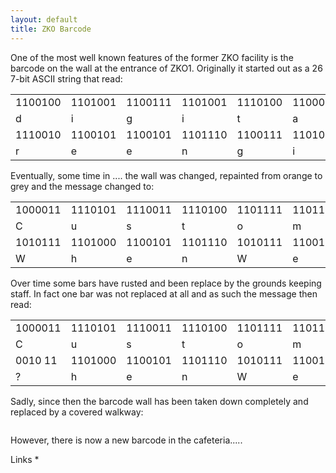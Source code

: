 ```yaml
---
layout: default
title: ZKO Barcode
---
```


One of the most well known features of the former ZKO facility is the barcode
on the wall at the entrance of ZKO1.  Originally it started out as a 26 7-bit
ASCII string that read:

<table>
  <thead/>
  <tbody>
    <tr>
      <td>1100100</td>
      <td>1101001</td>
      <td>1100111</td>
      <td>1101001</td>
      <td>1110100</td>
      <td>1100001</td>
      <td>1101001</td>
      <td>1110011</td>
      <td>1101111</td>
      <td>1100110</td>
      <td>1110100</td>
      <td>1110111</td>
      <td>1100001</td>
    </tr>
    <tr>
      <td>d</td>
      <td>i</td>
      <td>g</td>
      <td>i</td>
      <td>t</td>
      <td>a</td>
      <td>l</td>
      <td>s</td>
      <td>o</td>
      <td>f</td>
      <td>t</td>
      <td>w</td>
      <td>a</td>
    </tr>
    <tr>
      <td>1110010</td>
      <td>1100101</td>
      <td>1100101</td>
      <td>1101110</td>
      <td>1100111</td>
      <td>1101001</td>
      <td>1101110</td>
      <td>1100101</td>
      <td>1100101</td>
      <td>1110010</td>
      <td>1101001</td>
      <td>1101110</td>
      <td>1100111</td>
    </tr>
    <tr>
      <td>r</td>
      <td>e</td>
      <td>e</td>
      <td>n</td>
      <td>g</td>
      <td>i</td>
      <td>n</td>
      <td>e</td>
      <td>e</td>
      <td>r</td>
      <td>i</td>
      <td>n</td>
      <td>g</td>
    </tr>
  </tbody>
</table>

Eventually, some time in .... the wall was changed, repainted from orange
to grey and the  message changed to:

<table>
  <thead/>
  <tbody>
    <tr>
      <td>1000011</td>
      <td>1110101</td>
      <td>1110011</td>
      <td>1110100</td>
      <td>1101111</td>
      <td>1101101</td>
      <td>1100101</td>
      <td>1110010</td>
      <td>1110011</td>
      <td>0100000</td>
      <td>1010111</td>
      <td>1101001</td>
      <td>1101110</td>
    </tr>
    <tr>
      <td>C</td>
      <td>u</td>
      <td>s</td>
      <td>t</td>
      <td>o</td>
      <td>m</td>
      <td>e</td>
      <td>r</td>
      <td>s</td>
      <td>&nbsp;</td>
      <td>W</td>
      <td>i</td>
      <td>n</td>
    </tr>
    <tr>
      <td>1010111</td>
      <td>1101000</td>
      <td>1100101</td>
      <td>1101110</td>
      <td>1010111</td>
      <td>1100101</td>
      <td>1000100</td>
      <td>1100101</td>
      <td>1101100</td>
      <td>1101001</td>
      <td>1110110</td>
      <td>1100101</td>
      <td>1110010</td>
    </tr>
    <tr>
      <td>W</td>
      <td>h</td>
      <td>e</td>
      <td>n</td>
      <td>W</td>
      <td>e</td>
      <td>D</td>
      <td>e</td>
      <td>l</td>
      <td>i</td>
      <td>v</td>
      <td>e</td>
      <td>r</td>
    </tr>
  </tbody>
</table>

Over time some bars have rusted and been replace by the grounds keeping
staff.  In fact one bar was not replaced at all and as such the message
then read:

<table>
  <thead/>
  <tbody>
    <tr>
      <td>1000011</td>
      <td>1110101</td>
      <td>1110011</td>
      <td>1110100</td>
      <td>1101111</td>
      <td>1101101</td>
      <td>1100101</td>
      <td>1110010</td>
      <td>1110011</td>
      <td>0100000</td>
      <td>1010111</td>
      <td>1101001</td>
      <td>1101110</td>
    </tr>
    <tr>
      <td>C</td>
      <td>u</td>
      <td>s</td>
      <td>t</td>
      <td>o</td>
      <td>m</td>
      <td>e</td>
      <td>r</td>
      <td>s</td>
      <td>&nbsp;</td>
      <td>W</td>
      <td>i</td>
      <td>n</td>
    </tr>
    <tr>
      <td>0010 11</td>
      <td>1101000</td>
      <td>1100101</td>
      <td>1101110</td>
      <td>1010111</td>
      <td>1100101</td>
      <td>1000110</td>
      <td>1100101</td>
      <td>1101100</td>
      <td>1101001</td>
      <td>1110110</td>
      <td>1100101</td>
      <td>1110010</td>
    </tr>
    <tr>
      <td>?</td>
      <td>h</td>
      <td>e</td>
      <td>n</td>
      <td>W</td>
      <td>e</td>
      <td>F</td>
      <td>e</td>
      <td>l</td>
      <td>i</td>
      <td>v</td>
      <td>e</td>
      <td>r</td>
    </tr>
  </tbody>
</table>


Sadly, since then the barcode wall has been taken down completely and replaced
by a covered walkway:

<img src>

However, there is now a new barcode in the cafeteria.....

Links
*
